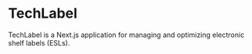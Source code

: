 # TechLabel

TechLabel is a Next.js application for managing and optimizing electronic shelf labels (ESLs).

